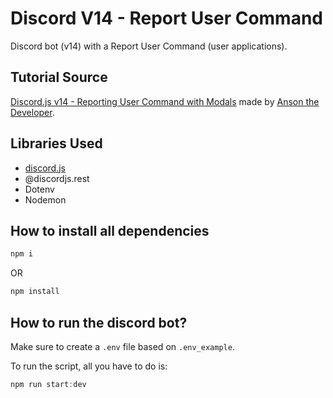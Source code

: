 # Discord V14 - Report User Command

Discord bot (v14) with a Report User Command (user applications).



## Tutorial Source

[Discord.js v14 - Reporting User Command with Modals](https://www.youtube.com/watch?v=Z5-B0DDobxk&list=PL_cUvD4qzbkwA7WITceoc2_FFjQsBkwX7&index=17) made by [Anson the Developer](https://www.youtube.com/@ansonthedev).



## Libraries Used
- [discord.js](https://discord.js.org/)
- @discordjs.rest
- Dotenv
- Nodemon



## How to install all dependencies

```powershell
npm i
```

OR

```powershell
npm install
```


## How to run the discord bot?

Make sure to create a `.env` file based on `.env_example`. 

To run the script, all you have to do is:
```powershell
npm run start:dev
```